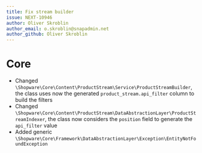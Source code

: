 ```yaml
---
title: Fix stream builder
issue: NEXT-10946
author: Oliver Skroblin
author_email: o.skroblin@snapadmin.net 
author_github: Oliver Skroblin
---
```

# Core
* Changed `\Shopware\Core\Content\ProductStream\Service\ProductStreamBuilder`, the class uses now the generated `product_stream.api_filter` column to build the filters
* Changed `\Shopware\Core\Content\ProductStream\DataAbstractionLayer\ProductStreamIndexer`, the class now considers the `position` field to generate the `api_filter` value
* Added generic `\Shopware\Core\Framework\DataAbstractionLayer\Exception\EntityNotFoundException`
